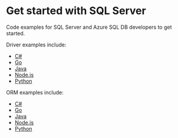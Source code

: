 # Get started with SQL Server

Code examples for SQL Server and Azure SQL DB developers to get started.

Driver examples include:

* [C#](./examples/sql/drivers/csharp-driver-example.md)
* [Go](/examples/sql/drivers/go-driver-example.md)
* [Java](./examples/sql/drivers/java-driver-example.md)
* [Node.js](./examples/sql/drivers/nodejs-driver-example.md)
* [Python](./examples/sql/drivers/python-driver-example.md)

ORM examples include:

* [C#](./examples/sql/orm/csharp-orm-example.md)
* [Go](/examples/sql/orm/go-orm-example.md)
* [Java](./examples/sql/orm/java-orm-example.md)
* [Node.js](./examples/sql/orm/nodejs-orm-example.md)
* [Python](./examples/sql/orm/python-orm-example.md)